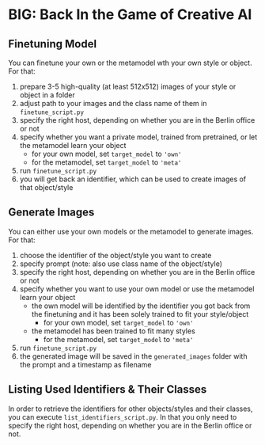 # BIG: Back In the Game of Creative AI

## Finetuning Model

You can finetune your own  or the metamodel wth your own style or object. For that:

1. prepare 3-5 high-quality (at least 512x512) images of your style or object in a folder
2. adjust path to your images and the class name of them in `finetune_script.py`
3. specify the right host, depending on whether you are in the Berlin office or not
4. specify whether you want a private model, trained from pretrained, or let the metamodel learn your object
   - for your own model, set `target_model` to `'own'`
   - for the metamodel, set `target_model` to `'meta'`
5. run `finetune_script.py`
6. you will get back an identifier, which can be used to create images of that object/style

## Generate Images

You can either use your own models or the metamodel to generate images. For that:

1. choose the identifier of the object/style you want to create
2. specify prompt (note: also use class name of the object/style)
3. specify the right host, depending on whether you are in the Berlin office or not
4. specify whether you want to use your own model or use the metamodel learn your object
   - the own model will be identified by the identifier you got back from the finetuning and it has been solely trained to fit your style/object
     - for your own model, set `target_model` to `'own'`
   - the metamodel has been trained to fit many styles
     - for the metamodel, set `target_model` to `'meta'`
5. run `finetune_script.py`
6. the generated image will be saved in the `generated_images` folder with the prompt and a timestamp as filename

## Listing Used Identifiers & Their Classes

In order to retrieve the identifiers for other objects/styles and their classes, you can execute `list_identifiers_script.py`.
In that you only need to specify the right host, depending on whether you are in the Berlin office or not.